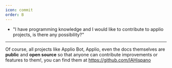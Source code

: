 ```yaml
---
icon: commit
order: B
---
```

- "I have programming knowledge and I would like to contribute to applio projects, is there any possibility?"
---

Of course, all projects like Applio Bot, Applio, even the docs themselves are **public** and **open source** so that anyone can contribute improvements or features to them!, you can find them at https://github.com/IAHispano